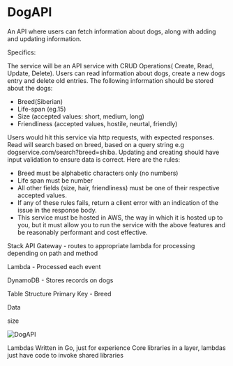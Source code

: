 # DogAPI
An API where users can fetch information about dogs, along with adding and updating information.

Specifics:

The service will be an API service with CRUD Operations( Create, Read, Update, Delete). Users can read information about dogs, create a new dogs entry and delete old entries. The following information should be stored about the dogs:
- Breed(Siberian)
- Life-span (eg.15)
- Size (accepted values: short, medium, long)
- Friendliness (accepted values, hostile, neurtal, friendly)

Users would hit this service via http requests, with expected responses. Read will search based on breed, based on a query string e.g dogservice.com/search?breed=shiba.
Updating and creating should have input validation to ensure data is correct. Here are the rules:
- Breed must be alphabetic characters only (no numbers)
- Life span must be number 
- All other fields (size, hair, friendliness) must be one of their respective accepted values.
- If any of these rules fails, return a client error with an indication of the issue in the response body.
- This service must be hosted in AWS, the way in which it is hosted up to you, but it must allow you to run the service with the above features and be reasonably performant and cost effective.


Stack
API Gateway - routes to appropriate lambda for processing depending on path and method

Lambda - Processed each event

DynamoDB - Stores records on dogs


Table Structure
Primary Key - Breed

Data

size

![DogAPI](https://user-images.githubusercontent.com/19194352/123122836-5840ac80-d414-11eb-9217-c3075cd9c493.PNG)



Lambdas
Written in Go, just for experience
Core libraries in a layer, lambdas just have code to invoke shared libraries

